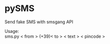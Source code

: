 # pySMS

Send fake SMS with smsgang API

Usage:<br>
           sms.py < from > (+39)< to > < text > < pincode >
